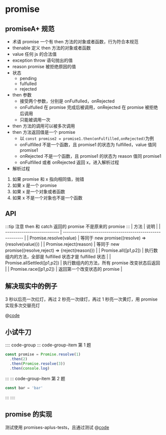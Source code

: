 # promise

## promiseA+ 规范

- 术语 promise 一个有 then 方法的对象或者函数，行为符合本规范
- thenable 定义 then 方法的对象或者函数
- value 任何 js 的合法值
- exception throw 语句抛出的值
- reason promise 被拒绝原因的值
- 状态
  - pending
  - fulfulled
  - rejected
- then 参数
  - 接受两个参数，分别是 onFulfulled，onRejected
  - onFulfulled 在 promise 完成后被调用，onRejected 在 promise 被拒绝后调用
  - 只能被调用一次
- then 方法的调用可以被多次调用
- then 方法返回值是一个 promise
  - 以 `const promise2 = promise1.then(onFulfilled,onRejected)`为例
  - onFulfilled 不是一个函数，且 promise1 的状态为 fulfilled，value 值同 promise1
  - onRejected 不是一个函数，且 promise1 的状态为 reason 值同 promise1
  - onFulfilled 或者 onRejected 返回 x，进入解析过程
- 解析过程

1. 如果 promise 和 x 指向相同值，抛错
2. 如果 x 是一个 promise
3. 如果 x 是一个对象或者函数
4. 如果 x 不是一个对象也不是一个函数

## API

:::tip 注意
then 和 catch 返回的 promise 不是原来的 promise
:::
| 方法 | 说明 |
| --------------------------- | ---------------------------------------------------------- |
| Promise.resolve(value) | 等同于 new promise((resolve) => {resolve(value)}) |
| Promise.reject(reason) | 等同于 new promise((resolve,reject) => {reject(reason)}) |
| Promise.all([p1,p2]) | 执行数组内的方法，全部是 fulfilled 状态才是 fulfilled 状态 |
| Promise.allSettled([p1,p2]) | 执行数组内的方法，所有 promise 改变状态后返回 |
| Promise.race([p1,p2]) | 返回第一个改变状态的 promise |

## 解决现实中的例子

3 秒以后亮一次红灯，再过 2 秒亮一次绿灯，再过 1 秒亮一次黄灯，用 promise 实现多次交替亮灯

@[code](./light.js)

## 小试牛刀

:::: code-group
::: code-group-item 第 1 题

```js
const promise = Promise.resolve(1)
  .then(2)
  .then(Promise.resolve(3))
  .then(console.log)
```

:::
::: code-group-item 第 2 题

```js
const bar = 'bar'
```

:::
::::

## promise 的实现

测试使用 promises-aplus-tests，且通过测试
@[code](./promise.js)
